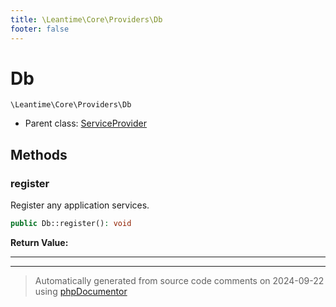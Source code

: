 ```yaml
---
title: \Leantime\Core\Providers\Db
footer: false
---
```


# Db




`\Leantime\Core\Providers\Db`

* Parent class: [ServiceProvider](../../../../classes.md)



## Methods

### register

Register any application services.

```php
public Db::register(): void
```









**Return Value:**





---


---
> Automatically generated from source code comments on 2024-09-22 using [phpDocumentor](http://www.phpdoc.org/)
